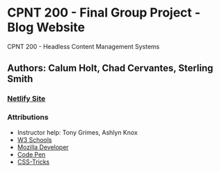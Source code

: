 # CPNT 200 - Final Group Project - Blog Website

CPNT 200 - Headless Content Management Systems

## Authors: Calum Holt, Chad Cervantes, Sterling Smith

<!-- Insert Netlify link below in () -->
### [Netlify Site]()

### Attributions
- Instructor help: Tony Grimes, Ashlyn Knox
- [W3 Schools](https://www.w3schools.com/)
- [Mozilla Developer](https://developer.mozilla.org/en-US/)
- [Code Pen](https://codepen.io/your-work)
- [CSS-Tricks](https://css-tricks.com/)

